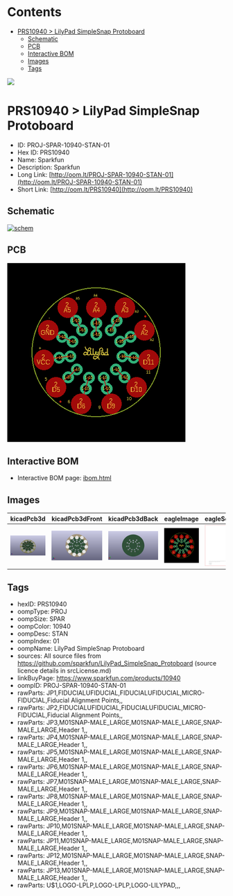 



Contents
========

* [PRS10940 > LilyPad SimpleSnap Protoboard](#prs10940--lilypad-simplesnap-protoboard)
	* [Schematic](#schematic)
	* [PCB](#pcb)
	* [Interactive BOM](#interactive-bom)
	* [Images](#images)
	* [Tags](#tags)
  
![][im]
# PRS10940 > LilyPad SimpleSnap Protoboard

- ID: PROJ-SPAR-10940-STAN-01
- Hex ID: PRS10940
- Name: Sparkfun
- Description: Sparkfun
- Long Link: [http://oom.lt/PROJ-SPAR-10940-STAN-01](http://oom.lt/PROJ-SPAR-10940-STAN-01)
- Short Link: [http://oom.lt/PRS10940](http://oom.lt/PRS10940)

## Schematic
  
[![schem](eagleSchemImage.png)](eagleSchemImage.png)
## PCB
  
[![pcb](eagleImage.png)](eagleImage.png)
## Interactive BOM

- Interactive BOM page: [ibom.html](https://htmlpreview.github.io/?https://github.com/oomlout/oomlout_OOMP_projects/blob/main/PROJ-SPAR-10940-STAN-01/kicad/bom/ibom.html)

## Images
  
  

|kicadPcb3d|kicadPcb3dFront|kicadPcb3dBack|eagleImage|eagleSchemImage|
| :---: | :---: | :---: | :---: | :---: |
|[![kicadPcb3d](kicadPcb3d_140.png)](kicadPcb3d.png)|[![kicadPcb3dFront](kicadPcb3dFront_140.png)](kicadPcb3dFront.png)|[![kicadPcb3dBack](kicadPcb3dBack_140.png)](kicadPcb3dBack.png)|[![eagleImage](eagleImage_140.png)](eagleImage.png)|[![eagleSchemImage](eagleSchemImage_140.png)](eagleSchemImage.png)|

## Tags

- hexID: PRS10940
- oompType: PROJ
- oompSize: SPAR
- oompColor: 10940
- oompDesc: STAN
- oompIndex: 01
- oompName: LilyPad SimpleSnap Protoboard
- sources: All source files from https://github.com/sparkfun/LilyPad_SimpleSnap_Protoboard (source licence details in srcLicense.md)
- linkBuyPage: https://www.sparkfun.com/products/10940
- oompID: PROJ-SPAR-10940-STAN-01
- rawParts: JP1,FIDUCIALUFIDUCIAL,FIDUCIALUFIDUCIAL,MICRO-FIDUCIAL,Fiducial Alignment Points,,
- rawParts: JP2,FIDUCIALUFIDUCIAL,FIDUCIALUFIDUCIAL,MICRO-FIDUCIAL,Fiducial Alignment Points,,
- rawParts: JP3,M01SNAP-MALE_LARGE,M01SNAP-MALE_LARGE,SNAP-MALE_LARGE,Header 1,,
- rawParts: JP4,M01SNAP-MALE_LARGE,M01SNAP-MALE_LARGE,SNAP-MALE_LARGE,Header 1,,
- rawParts: JP5,M01SNAP-MALE_LARGE,M01SNAP-MALE_LARGE,SNAP-MALE_LARGE,Header 1,,
- rawParts: JP6,M01SNAP-MALE_LARGE,M01SNAP-MALE_LARGE,SNAP-MALE_LARGE,Header 1,,
- rawParts: JP7,M01SNAP-MALE_LARGE,M01SNAP-MALE_LARGE,SNAP-MALE_LARGE,Header 1,,
- rawParts: JP8,M01SNAP-MALE_LARGE,M01SNAP-MALE_LARGE,SNAP-MALE_LARGE,Header 1,,
- rawParts: JP9,M01SNAP-MALE_LARGE,M01SNAP-MALE_LARGE,SNAP-MALE_LARGE,Header 1,,
- rawParts: JP10,M01SNAP-MALE_LARGE,M01SNAP-MALE_LARGE,SNAP-MALE_LARGE,Header 1,,
- rawParts: JP11,M01SNAP-MALE_LARGE,M01SNAP-MALE_LARGE,SNAP-MALE_LARGE,Header 1,,
- rawParts: JP12,M01SNAP-MALE_LARGE,M01SNAP-MALE_LARGE,SNAP-MALE_LARGE,Header 1,,
- rawParts: JP13,M01SNAP-MALE_LARGE,M01SNAP-MALE_LARGE,SNAP-MALE_LARGE,Header 1,,
- rawParts: U$1,LOGO-LPLP,LOGO-LPLP,LOGO-LILYPAD,,,



[im]: kicadPcb3d_450.png
